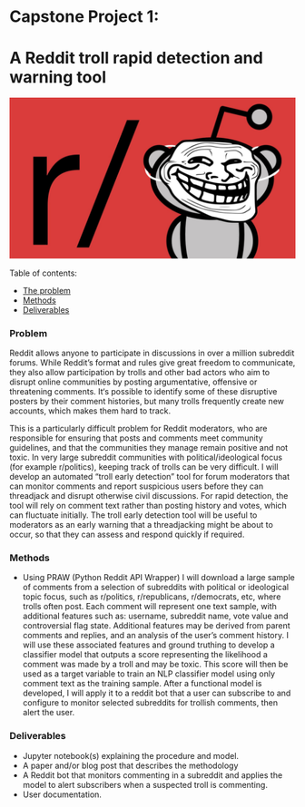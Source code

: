 # Capstone Project 1:
# A Reddit troll rapid detection and warning tool

<p align="center">
  <img img src="181108_troll_rs.jpg" width="600"/>
</p>

Table of contents:
- [The problem](#problem)
- [Methods](#methods)
- [Deliverables](#deliverables)



### Problem
Reddit allows anyone to participate in discussions in over a million subreddit forums. While Reddit’s format and rules give great freedom to communicate, they also allow participation by trolls and other bad actors who aim to disrupt online communities by posting argumentative, offensive or threatening comments. It‘s possible to identify some of these disruptive posters by their comment histories, but many trolls frequently create new accounts, which makes them hard to track.

This is a particularly difficult problem for Reddit moderators, who are responsible for ensuring that posts and comments meet community guidelines, and that the communities they manage remain positive and not toxic. In very large subreddit communities with political/ideological focus (for example r/politics), keeping track of trolls can be very difficult. I will develop an automated “troll early detection” tool for forum moderators that can monitor comments and report suspicious users before they can threadjack and disrupt otherwise civil discussions. For rapid detection, the tool will rely on comment text rather than posting history and votes, which can fluctuate initially. The troll early detection tool will be useful to moderators as an early warning that a threadjacking might be about to occur, so that they can assess and respond quickly if required.

### Methods
- Using PRAW (Python Reddit API Wrapper) I will download a large sample of comments from a selection of subreddits with political or ideological topic focus, such as r/politics, r/republicans, r/democrats, etc, where trolls often post. Each comment will represent one text sample, with additional features such as: username, subreddit name, vote value and controversial flag state. Additional features may be derived from parent comments and replies, and an analysis of the user’s comment history. I will use these associated features and ground truthing to develop a classifier model that outputs a score representing the likelihood a comment was made by a troll and may be toxic. This score will then be used as a target variable to train an NLP classifier model using only comment text as the training sample. After a functional model is developed, I will apply it to a reddit bot that a user can subscribe to and configure to monitor selected subreddits for trollish comments, then alert the user.

### Deliverables
- Jupyter notebook(s) explaining the procedure and model.
- A paper and/or blog post that describes the methodology
- A Reddit bot that monitors commenting in a subreddit and applies the model to alert subscribers when a suspected troll is commenting.
- User documentation.

